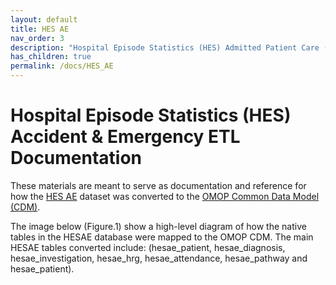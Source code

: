 ```yaml
---
layout: default
title: HES AE
nav_order: 3
description: "Hospital Episode Statistics (HES) Admitted Patient Care (APC) ETL Documentation"
has_children: true
permalink: /docs/HES_AE
---
```


# Hospital Episode Statistics (HES) Accident & Emergency ETL Documentation

These materials are meant to serve as documentation and reference for how the [HES AE](https://cprd.com/sites/default/files/2022-02/Documentation_HES_AE_set21.pdf) dataset was converted to the [OMOP Common Data Model (CDM)](https://ohdsi.github.io/CommonDataModel/).

The image below (Figure.1) show a high-level diagram of how the native tables in the HESAE database were mapped to the OMOP CDM. The main HESAE tables converted include: (hesae_patient, hesae_diagnosis, hesae_investigation, hesae_hrg, hesae_attendance, hesae_pathway and hesae_patient).


